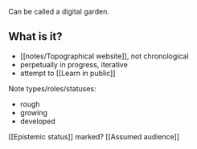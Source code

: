 
Can be called a digital garden.

## What is it?

- [[notes/Topographical website]], not chronological
- perpetually in progress, iterative
- attempt to [[Learn in public]]


Note types/roles/statuses:

- rough
- growing
- developed

[[Epistemic status]] marked?
[[Assumed audience]]